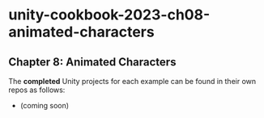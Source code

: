 # unity-cookbook-2023-ch08-animated-characters



## Chapter 8: Animated Characters

The **completed** Unity projects for each example can be found in their own repos as follows:
- (coming soon)
